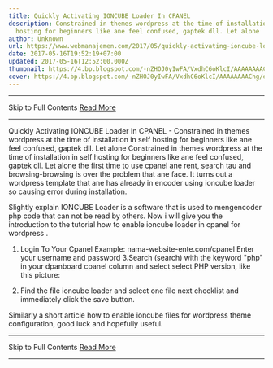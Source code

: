 ```yaml
---
title: Quickly Activating IONCUBE Loader In CPANEL
description: Constrained in themes wordpress at the time of installation in self
  hosting for beginners like ane feel confused, gaptek dll. Let alone
author: Unknown
url: https://www.webmanajemen.com/2017/05/quickly-activating-ioncube-loader-in.html
date: 2017-05-16T19:52:19+07:00
updated: 2017-05-16T12:52:00.000Z
thumbnail: https://4.bp.blogspot.com/-nZHOJ0yIwFA/VxdhC6oKlcI/AAAAAAAAChg/eNqEsF4QEbcPbkDo3sPQPyaQkWAnlFBAwCLcB/s320/ioncube_loader.png
cover: https://4.bp.blogspot.com/-nZHOJ0yIwFA/VxdhC6oKlcI/AAAAAAAAChg/eNqEsF4QEbcPbkDo3sPQPyaQkWAnlFBAwCLcB/s320/ioncube_loader.png
---
```


<hr/> Skip to Full Contents <a href="https://www.webmanajemen.com/2017/05/quickly-activating-ioncube-loader-in.html" rel="follow" class="button" id="read-more">Read More</a> <hr/> Quickly Activating IONCUBE Loader In CPANEL - Constrained in themes wordpress at the time of installation in self hosting for beginners like ane feel confused, gaptek dll. Let alone Constrained in themes wordpress at the time of installation in self hosting     for beginners like ane feel confused, gaptek dll. Let alone the first time     to use cpanel ane rent, search tau and browsing-browsing is over the     problem that ane face. It turns out a wordpress template that ane has     already in encoder using ioncube loader so causing error during     installation. 


Slightly explain IONCUBE Loader is a software that is used to mengencoder     php code that can not be read by others. Now i will give you the introduction to the tutorial how to    enable ioncube loader in cpanel for wordpress .


1. Login To Your Cpanel Example: nama-website-ente.com/cpanel 
Enter your username and password 
3.Search (search) with the keyword "php" in your dpanboard cpanel column     and select select PHP version, like this picture:     

            
4. Find the file ioncube loader and select one file next checklist and     immediately click the save button.     

                        

Similarly a short article how to enable ioncube files for wordpress theme     configuration, good luck and hopefully useful. <hr/> Skip to Full Contents <a href="https://www.webmanajemen.com/2017/05/quickly-activating-ioncube-loader-in.html" rel="follow" class="button" id="read-more">Read More</a> <hr/>